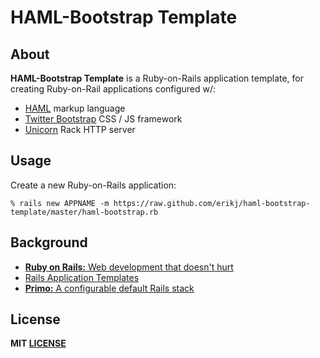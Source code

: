 # HAML-Bootstrap Template

## About

**HAML-Bootstrap Template** is a Ruby-on-Rails application template, for creating Ruby-on-Rail applications configured w/:

- [HAML](http://haml.info/) markup language
- [Twitter Bootstrap](http://twitter.github.com/bootstrap/)  CSS / JS framework
- [Unicorn](http://unicorn.bogomips.org/) Rack HTTP server

## Usage

Create a new Ruby-on-Rails application:

    % rails new APPNAME -m https://raw.github.com/erikj/haml-bootstrap-template/master/haml-bootstrap.rb

## Background

- [**Ruby on Rails:** Web development that doesn't hurt](http://rubyonrails.org/)
- [Rails Application Templates](http://guides.rubyonrails.org/rails_application_templates.html)
- [**Primo:** A configurable default Rails stack](https://github.com/cbetta/primo)

## License

**MIT [LICENSE](https://github.com/erikj/haml-bootstrap-template/blob/master/LICENSE)**